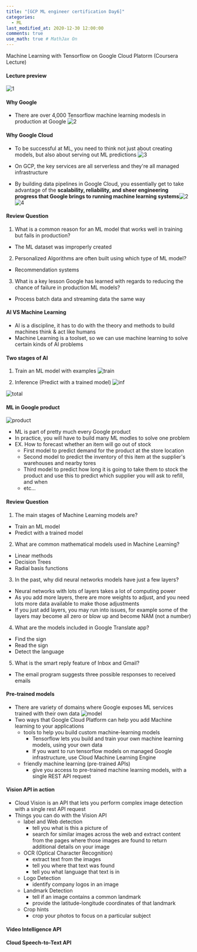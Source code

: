 ```yaml
---
title: "[GCP ML engineer certification Day6]"
categories: 
  - ML
last_modified_at: 2020-12-30 12:00:00
comments: true
use_math: true # MathJax On
---
```


Machine Learning with Tensorflow on Google Cloud Platorm (Coursera Lecture)

#### Lecture preview

![1](https://user-images.githubusercontent.com/62474292/103310759-affced00-4a5b-11eb-984e-972910a9d9a5.png)


#### Why Google
- There are over 4,000 Tensorflow machine learning modesls in production at Google
![2](https://user-images.githubusercontent.com/62474292/103310750-aa9fa280-4a5b-11eb-9ac1-cc0a1f52f78d.png)

#### Why Google Cloud
- To be successful at ML, you need to think not just about creating models, but also about serving out ML predictions
![3](https://user-images.githubusercontent.com/62474292/103310766-b4290a80-4a5b-11eb-9cb6-f895204ce7d0.png)

- On GCP, the key services are all serverless and they're all managed infrastructure
- By building data pipelines in Google Cloud, you essentially get to take advantage of the **scalability, reliability, and sheer engineering progress that Google brings to running machine learning systems**![2](https://user-images.githubusercontent.com/62474292/103310750-aa9fa280-4a5b-11eb-9ac1-cc0a1f52f78d.png)
![4](https://user-images.githubusercontent.com/62474292/103310763-b25f4700-4a5b-11eb-83e0-fde05e1a6d54.png)

#### Review Question
1. What is a common reason for an ML model that works well in training but fails in production?
- The ML dataset was improperly created
2. Personalized Algorithms are often built using which type of ML model?
- Recommendation systems
3. What is a key lesson Google has learned with regards to reducing the chance of failure in production ML models?
- Process batch data and streaming data the same way

#### AI VS Machine Learning
- AI is a discipline, it has to do with the theory and methods to build machines think & act like humans
- Machine Learning is a toolset, so we can use machine learning to solve certain kinds of AI problems

#### Two stages of AI
1. Train an ML model with examples
![train](https://user-images.githubusercontent.com/62474292/103311246-264e1f00-4a5d-11eb-8199-d0519c280b5c.png)

2. Inference (Predict with a trained model)
![inf](https://user-images.githubusercontent.com/62474292/103311241-251cf200-4a5d-11eb-81ac-f619c52dc309.png)

![total](https://user-images.githubusercontent.com/62474292/103311248-26e6b580-4a5d-11eb-919b-51fe3986b1d4.png)

#### ML in Google product
![product](https://user-images.githubusercontent.com/62474292/103314602-eb50e900-4a66-11eb-94de-ece0fc80feda.png)

- ML is part of pretty much every Google product
- In practice, you will have to build many ML modles to solve one problem
- EX. How to forecast whether an item will go out of stock
  - First model to predict demand for the product at the store location
  - Second model to predict the inventory of this item at the supplier's warehouses and nearby tores
  - Third model to predict how long it is going to take them to stock the product and use this to predict which supplier you will ask to refill, and when
  - etc...

#### Review Question
1. The main stages of Machine Learning models are?
- Train an ML model
- Predict with a trained model
2. What are common mathematical models used in Machine Learning?
- Linear methods
- Decision Trees
- Radial basis functions
3. In the past, why did neural networks models have just a few layers?
- Neural networks with lots of layers takes a lot of computing power
- As you add more layers, there are more weights to adjust, and you need lots more data available to make those adjustments
- If you just add layers, you may run into issues, for example some of the layers may become all zero or blow up and become NAM (not a number)
4. What are the models included in Google Translate app?
- Find the sign
- Read the sign
- Detect the language
5. What is the smart reply feature of Inbox and Gmail?
- The email program suggests three possible responses to received emails

#### Pre-trained models
- There are variety of domains where Google exposes ML services trained with their own data
![model](https://user-images.githubusercontent.com/62474292/103318194-fd378980-4a70-11eb-8810-3f13ffeb7ea3.JPG)
- Two ways that Google Cloud Platform can help you add Machine learning to your applications
  - tools to help you build custom machine-learning models
    - Tensorflow lets you build and train your own machine learning models, using your own data
    - If you want to run tensorflow models on managed Google infrastructure, use Cloud Machine Learning Engine 
  - friendly machine learning (pre-trained APIs)
    - give you access to pre-trained machine learning models, with a single REST API request

#### Vision API in action
- Cloud Vision is an API that lets you perform complex image detection with a single rest API request
- Things you can do with the Vision API
  - label and Web detection
    - tell you what is this a picture of
    - search for similar images across the web and extract content from the pages where those images are found to return additional details on your image
  - OCR (Optical Character Recognition)
    - extract text from the images
    - tell you where that text was found
    - tell you what language that text is in
  - Logo Detection
    - identify company logos in an image
  - Landmark Detection
    - tell if an image contains a common landmark
    - provide the latitude-longitude coordinates of that landmark
  - Crop hints
    - crop your photos to focus on a particular subject
#### Video Intelligence API

#### Cloud Speech-to-Text API

#### 
